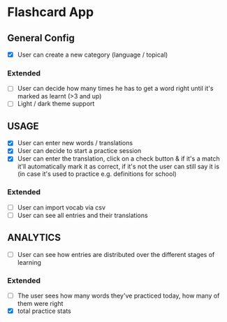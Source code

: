 # Flashcard App
## General Config
- [x] User can create a new category (language / topical)
### Extended
- [ ] User can decide how many times he has to get a word right until it's marked as learnt (>3 and up)
- [ ] Light / dark theme support

## USAGE
- [x] User can enter new words / translations
- [x] User can decide to start a practice session
- [x] User can enter the translation, click on a check button & if it's a match it'll automatically mark it as correct, if it's not the user can still say it is (in case it's used to practice e.g. definitions for school)
### Extended
- [ ] User can import vocab via csv
- [ ] User can see all entries and their translations

## ANALYTICS
- [ ] User can see how entries are distributed over the different stages of learning
### Extended
- [ ] The user sees how many words they've practiced today, how many of them were right
- [x] total practice stats